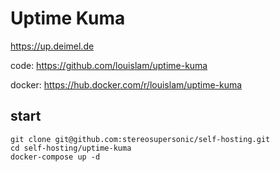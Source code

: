 # Uptime Kuma

https://up.deimel.de

code: https://github.com/louislam/uptime-kuma

docker: https://hub.docker.com/r/louislam/uptime-kuma

## start

```
git clone git@github.com:stereosupersonic/self-hosting.git
cd self-hosting/uptime-kuma
docker-compose up -d
```

